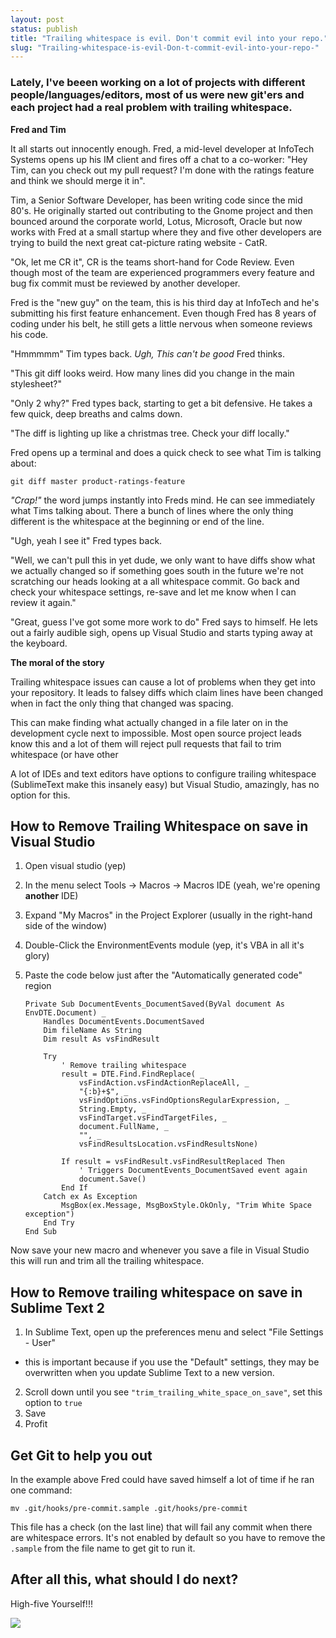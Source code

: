 ```yaml
---
layout: post
status: publish
title: "Trailing whitespace is evil. Don't commit evil into your repo."
slug: "Trailing-whitespace-is-evil-Don-t-commit-evil-into-your-repo-"
---
```


### Lately, I've beeen working on a lot of projects with different people/languages/editors, most of us were new git'ers and each project had a real problem with trailing whitespace.

**Fred and Tim**

It all starts out innocently enough. Fred, a mid-level developer at InfoTech Systems opens up his IM client and fires off a chat to a co-worker: "Hey Tim, can you check out my pull request? I'm done with the ratings feature and think we should merge it in".


Tim, a Senior Software Developer, has been writing code since the mid 80's. He originally started out contributing to the Gnome project and then bounced around the corporate world, Lotus, Microsoft, Oracle but now works with Fred at a small startup where they and five other developers are trying to build the next great cat-picture rating website - CatR.


"Ok, let me CR it", CR is the teams short-hand for Code Review. Even though most of the team are experienced programmers every feature and bug fix commit must be reviewed by another developer.


Fred is the "new guy" on the team, this is his third day at InfoTech and he's submitting his first feature enhancement. Even though Fred has 8 years of coding under his belt, he still gets a little nervous when someone reviews his code.


"Hmmmmm" Tim types back. *Ugh, This can't be good* Fred thinks.


"This git diff looks weird. How many lines did you change in the main stylesheet?"


"Only 2 why?" Fred types back, starting to get a bit defensive. He takes a few quick, deep breaths and calms down.


"The diff is lighting up like a christmas tree. Check your diff locally."


Fred opens up a terminal and does a quick check to see what Tim is talking about:


    git diff master product-ratings-feature


*"Crap!"* the word jumps instantly into Freds mind. He can see immediately what Tims talking about. There a bunch of lines where the only thing different is the whitespace at the beginning or end of the line.


"Ugh, yeah I see it" Fred types back.


"Well, we can't pull this in yet dude, we only want to have diffs show what we actually changed so if something goes south in the future we're not scratching our heads looking at a all whitespace commit. Go back and check your whitespace settings, re-save and let me know when I can review it again."


"Great, guess I've got some more work to do" Fred says to himself. He lets out a fairly audible sigh, opens up Visual Studio and starts typing away at the keyboard.

**The moral of the story**



Trailing whitespace issues can cause a lot of problems when they get into your repository. It leads to falsey diffs which claim lines have been changed when in fact the only thing that changed was spacing.


This can make finding what actually changed in a file later on in the development cycle next to impossible. Most open source project leads know this and a lot of them will reject pull requests that fail to trim whitespace (or have other


A lot of IDEs and text editors have options to configure trailing whitespace (SublimeText make this insanely easy) but Visual Studio, amazingly, has no option for this.


## How to Remove Trailing Whitespace on save in Visual Studio

 1. Open visual studio (yep)
 2. In the menu select Tools -&gt; Macros -&gt; Macros IDE (yeah, we're opening **another** IDE)
 3. Expand "My Macros" in the Project Explorer (usually in the right-hand side of the window)
 4. Double-Click the EnvironmentEvents module (yep, it's VBA in all it's glory)
 5. Paste the code below just after the "Automatically generated code" region

        Private Sub DocumentEvents_DocumentSaved(ByVal document As EnvDTE.Document) _
	        Handles DocumentEvents.DocumentSaved
	        Dim fileName As String
	        Dim result As vsFindResult
	
	        Try
	            ' Remove trailing whitespace
	            result = DTE.Find.FindReplace( _
	                vsFindAction.vsFindActionReplaceAll, _
	                "{:b}+$", _
	                vsFindOptions.vsFindOptionsRegularExpression, _
	                String.Empty, _
	                vsFindTarget.vsFindTargetFiles, _
	                document.FullName, _
	                "", _
	                vsFindResultsLocation.vsFindResultsNone)
	
	            If result = vsFindResult.vsFindResultReplaced Then
	                ' Triggers DocumentEvents_DocumentSaved event again
	                document.Save()
	            End If
	        Catch ex As Exception
	            MsgBox(ex.Message, MsgBoxStyle.OkOnly, "Trim White Space exception")
	        End Try
	    End Sub


Now save your new macro and whenever you save a file in Visual Studio this will run and trim all the trailing whitespace.


## How to Remove trailing whitespace on save in Sublime Text 2

 1. In Sublime Text, open up the preferences menu and select "File Settings - User"
   - this is important because if you use the "Default" settings, they may be overwritten when you update Sublime Text to a new version.
 2. Scroll down until you see `"trim_trailing_white_space_on_save"`, set this option to `true`
 3. Save
 4. Profit



## Get Git to help you out

In the example above Fred could have saved himself a lot of time if he ran one command:


    mv .git/hooks/pre-commit.sample .git/hooks/pre-commit



This file has a check (on the last line) that will fail any commit when there are whitespace errors. It's not enabled by default so you have to remove the `.sample` from the file name to get git to run it.

## After all this, what should I do next? ##

High-five Yourself!!!


![][1]


  [1]: http://dl.dropbox.com/u/6291954/MnEIl.gif
